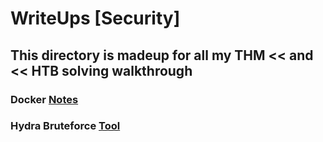 # WriteUps [Security]
## This directory is madeup for all my THM &lt;&lt; and &lt;&lt; HTB solving walkthrough

### Docker [Notes](Note_folder/docker_thm.md)
### Hydra Bruteforce [Tool](Note_folder/hydra_thm.md)

